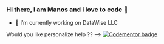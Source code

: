 ### Hi there, I am Manos and i love to code 👋


- 🔭 I’m currently working on DataWise LLC 
<!--
- 
- 🌱 I’m currently learning 
- 👯 I’m looking to collaborate on ...
- 🤔 I’m looking for help with ...
- 💬 Ask me about ...
- 📫 How to reach me: ...
- 😄 Pronouns: ...
- ⚡ Fun fact: ...

--!>

Would you like personalize help ?? --> <a href="https://www.codementor.io/@eboxnet88?refer=badge"><img src="https://www.codementor.io/m-badges/eboxnet88/find-me-on-cm-g.svg" alt="Codementor badge"></a>
